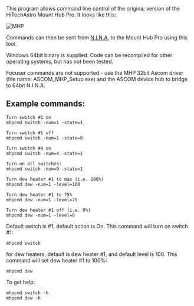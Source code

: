 This program allows command line control of the origina; version of the HiTechAstro Mount Hub Pro. It looks like this:

<img src="https://i.imgur.com/6VYarDZ.jpeg" alt="MHP">

Commands can then be sent from <a href="https://nighttime-imaging.eu/">N.I.N.A.</a> to the Mount Hub Pro using this tool.

Windows 64bit binary is supplied. Code can be recompiled for other operating systems, but has not been tested.

Focuser commands are not supported - use the MHP 32bit Ascom driver (file name: ASCOM_MHP_Setup.exe) and the ASCOM device hub to bridge to 64bit N.I.N.A.

<h2>Example commands:</h2>

```
Turn switch #1 on
mhpcmd switch -num=1 -state=1

Turn switch #1 off
mhpcmd switch -num=1 -state=0

Turn switch #4 on
mhpcmd switch -num=4 -state=1

Turn on all switches:
mhpcmd switch -num=9 -state=1

Turn dew heater #1 to max (i.e. 100%)
mhpcmd dew -num=1 -level=100

Turn dew heater #1 to 75%
mhpcmd dew -num=1 -level=75

Turn dew heater #1 off (i.e. 0%)
mhpcmd dew -num=1 -level=0
```

Default switch is #1, default action is On. This command will turn on switch #1:

```
mhpcmd switch
```

for dew heaters, default is dew heater #1, and default level is 100. This command will set dew heater #1 to 100%:

```
mhpcmd dew
```

To get help:

```
mhpcmd switch -h
mhpcmd dew -h
```
